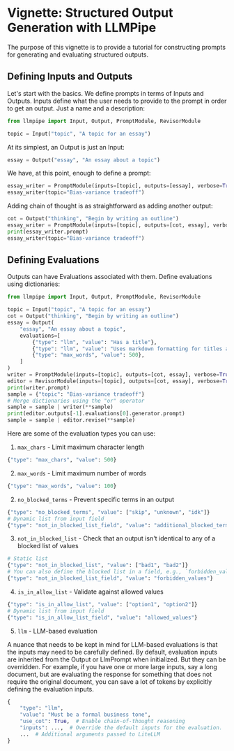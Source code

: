 # Vignette: Structured Output Generation with LLMPipe

The purpose of this vignette is to provide a tutorial for constructing prompts for generating and evaluating structured outputs.

## Defining Inputs and Outputs

Let's start with the basics. We define prompts in terms of Inputs and Outputs. Inputs define what the user needs to provide to the prompt in order to get an output. Just a name and a description:

```python
from llmpipe import Input, Output, PromptModule, RevisorModule

topic = Input("topic", "A topic for an essay")
```

At its simplest, an Output is just an Input:

```python
essay = Output("essay", "An essay about a topic")
```

We have, at this point, enough to define a prompt:

```python
essay_writer = PromptModule(inputs=[topic], outputs=[essay], verbose=True)
essay_writer(topic="Bias-variance tradeoff")
```

Adding chain of thought is as straightforward as adding another output:

```python
cot = Output("thinking", "Begin by writing an outline")
essay_writer = PromptModule(inputs=[topic], outputs=[cot, essay], verbose=True)
print(essay_writer.prompt)
essay_writer(topic="Bias-variance tradeoff")
```

## Defining Evaluations

Outputs can have Evaluations associated with them. Define evaluations using dictionaries:

```python
from llmpipe import Input, Output, PromptModule, RevisorModule

topic = Input("topic", "A topic for an essay")
cot = Output("thinking", "Begin by writing an outline")
essay = Output(
    "essay", "An essay about a topic", 
    evaluations=[
        {"type": "llm", "value": "Has a title"},
        {"type": "llm", "value": "Uses markdown formatting for titles and headers"}, 
        {"type": "max_words", "value": 500}, 
    ]
)
writer = PromptModule(inputs=[topic], outputs=[cot, essay], verbose=True)
editor = RevisorModule(inputs=[topic], outputs=[cot, essay], verbose=True)
print(writer.prompt)
sample = {"topic": "Bias-variance tradeoff"}
# Merge dictionaries using the "or" operator
sample = sample | writer(**sample)
print(editor.outputs[-1].evaluations[0].generator.prompt)
sample = sample | editor.revise(**sample)
```

Here are some of the evaluation types you can use:

1. `max_chars` - Limit maximum character length

```python
{"type": "max_chars", "value": 500}
```

2. `max_words` - Limit maximum number of words

```python
{"type": "max_words", "value": 100}
```

2. `no_blocked_terms` - Prevent specific terms in an output

```python
{"type": "no_blocked_terms", "value": ["skip", "unknown", "idk"]}
# Dynamic list from input field
{"type": "not_in_blocked_list_field", "value": "additional_blocked_terms"}
```

3. `not_in_blocked_list` - Check that an output isn't identical to any of a blocked list of values

```python
# Static list
{"type": "not_in_blocked_list", "value": ["bad1", "bad2"]}
# You can also define the blocked list in a field, e.g., `forbidden_values`.
{"type": "not_in_blocked_list_field", "value": "forbidden_values"}
```

4. `is_in_allow_list` - Validate against allowed values

```python
{"type": "is_in_allow_list", "value": ["option1", "option2"]}
# Dynamic list from input field
{"type": "is_in_allow_list_field", "value": "allowed_values"}
```

5. `llm` - LLM-based evaluation

A nuance that needs to be kept in mind for LLM-based evaluations is that the inputs may need to be carefully defined. By default, evaluation inputs are inherited from the Output or LlmPrompt when initialized. But they can be overridden. For example, if you have one or more large inputs, say a long document, but are evaluating the response for something that does not require the original document, you can save a lot of tokens by explicitly defining the evaluation inputs.

```python
{
    "type": "llm",
    "value": "Must be a formal business tone",
    "use_cot": True,  # Enable chain-of-thought reasoning
    "inputs": ...,  # Override the default inputs for the evaluation.
    ...  # Additional arguments passed to LiteLLM
}
```